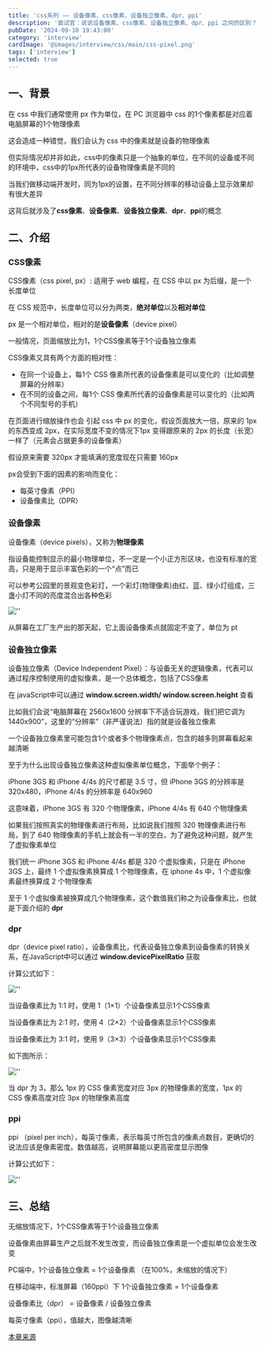 ```yaml
---
title: 'css系列 —— 设备像素、css像素、设备独立像素、dpr、ppi'
description: '面试官：说说设备像素、css像素、设备独立像素、dpr、ppi 之间的区别？'
pubDate: '2024-09-10 19:43:00'
category: 'interview'
cardImage: '@images/interview/css/main/css-pixel.png'
tags: ['interview']
selected: true
---
```


## 一、背景

在 css 中我们通常使用 px 作为单位，在 PC 浏览器中 css 的1个像素都是对应着电脑屏幕的1个物理像素

这会造成一种错觉，我们会认为 css 中的像素就是设备的物理像素

但实际情况却并非如此，css中的像素只是一个抽象的单位，在不同的设备或不同的环境中，css中的1px所代表的设备物理像素是不同的

当我们做移动端开发时，同为1px的设置，在不同分辨率的移动设备上显示效果却有很大差异

这背后就涉及了**css像素**、**设备像素**、**设备独立像素**、**dpr**、**ppi**的概念

## 二、介绍

### CSS像素

CSS像素（css pixel, px）: 适用于 web 编程，在 CSS 中以 px 为后缀，是一个长度单位

在 CSS 规范中，长度单位可以分为两类，**绝对单位**以及**相对单位**

px 是一个相对单位，相对的是**设备像素**（device pixel）

一般情况，页面缩放比为1，1个CSS像素等于1个设备独立像素

CSS像素又具有两个方面的相对性：

- 在同一个设备上，每1个 CSS 像素所代表的设备像素是可以变化的（比如调整屏幕的分辨率）
- 在不同的设备之间，每1个 CSS 像素所代表的设备像素是可以变化的（比如两个不同型号的手机）

在页面进行缩放操作也会 引起 css 中 px 的变化，假设页面放大一倍，原来的 1px 的东西变成 2px，在实际宽度不变的情况下1px 变得跟原来的 2px 的长度（长宽）一样了（元素会占据更多的设备像素）

假设原来需要 320px 才能填满的宽度现在只需要 160px

px会受到下面的因素的影响而变化：

- 每英寸像素（PPI）
- 设备像素比（DPR）

### 设备像素

设备像素（device pixels），又称为**物理像素**

指设备能控制显示的最小物理单位，不一定是一个小正方形区块，也没有标准的宽高，只是用于显示丰富色彩的一个“点”而已

可以参考公园里的景观变色彩灯，一个彩灯(物理像素)由红、蓝、绿小灯组成，三盏小灯不同的亮度混合出各种色彩

![''](@images/interview/css/css-pixel/image.jpg)

从屏幕在工厂生产出的那天起，它上面设备像素点就固定不变了，单位为 pt

### 设备独立像素

设备独立像素（Device Independent Pixel）：与设备无关的逻辑像素，代表可以通过程序控制使用的虚拟像素，是一个总体概念，包括了CSS像素

在 javaScript中可以通过 **window.screen.width/ window.screen.height** 查看

比如我们会说“电脑屏幕在 2560x1600 分辨率下不适合玩游戏，我们把它调为 1440x900”，这里的“分辨率”（非严谨说法）指的就是设备独立像素

一个设备独立像素里可能包含1个或者多个物理像素点，包含的越多则屏幕看起来越清晰

至于为什么出现设备独立像素这种虚拟像素单位概念，下面举个例子：

iPhone 3GS 和 iPhone 4/4s 的尺寸都是 3.5 寸，但 iPhone 3GS 的分辨率是 320x480，iPhone 4/4s 的分辨率是 640x960

这意味着，iPhone 3GS 有 320 个物理像素，iPhone 4/4s 有 640 个物理像素

如果我们按照真实的物理像素进行布局，比如说我们按照 320 物理像素进行布局，到了 640 物理像素的手机上就会有一半的空白，为了避免这种问题，就产生了虚拟像素单位

我们统一 iPhone 3GS 和 iPhone 4/4s 都是 320 个虚拟像素，只是在 iPhone 3GS 上，最终 1 个虚拟像素换算成 1 个物理像素，在 iphone 4s 中，1 个虚拟像素最终换算成 2 个物理像素

至于 1 个虚拟像素被换算成几个物理像素，这个数值我们称之为设备像素比，也就是下面介绍的 **dpr**

### dpr

dpr（device pixel ratio），设备像素比，代表设备独立像素到设备像素的转换关系，在JavaScript中可以通过 **window.devicePixelRatio** 获取

计算公式如下：

![''](@images/interview/css/css-pixel/image4.jpg)

当设备像素比为 1:1 时，使用 1（1×1）个设备像素显示1个CSS像素

当设备像素比为 2:1 时，使用 4（2×2）个设备像素显示1个CSS像素

当设备像素比为 3:1 时，使用 9（3×3）个设备像素显示1个CSS像素

如下图所示：

![''](@images/interview/css/css-pixel/image2.png)

当 dpr 为 3，那么 1px 的 CSS 像素宽度对应 3px 的物理像素的宽度，1px 的 CSS 像素高度对应 3px 的物理像素高度

### ppi

ppi （pixel per inch），每英寸像素，表示每英寸所包含的像素点数目，更确切的说法应该是像素密度。数值越高，说明屏幕能以更高密度显示图像

计算公式如下：

![''](@images/interview/css/css-pixel/image3.png)

## 三、总结

无缩放情况下，1个CSS像素等于1个设备独立像素

设备像素由屏幕生产之后就不发生改变，而设备独立像素是一个虚拟单位会发生改变

PC端中，1个设备独立像素 = 1个设备像素 （在100%，未缩放的情况下）

在移动端中，标准屏幕（160ppi）下 1个设备独立像素 = 1个设备像素

设备像素比（dpr） = 设备像素 / 设备独立像素

每英寸像素（ppi），值越大，图像越清晰

[本章来源](https://vue3js.cn/interview/css/dp_px_dpr_ppi.html)

